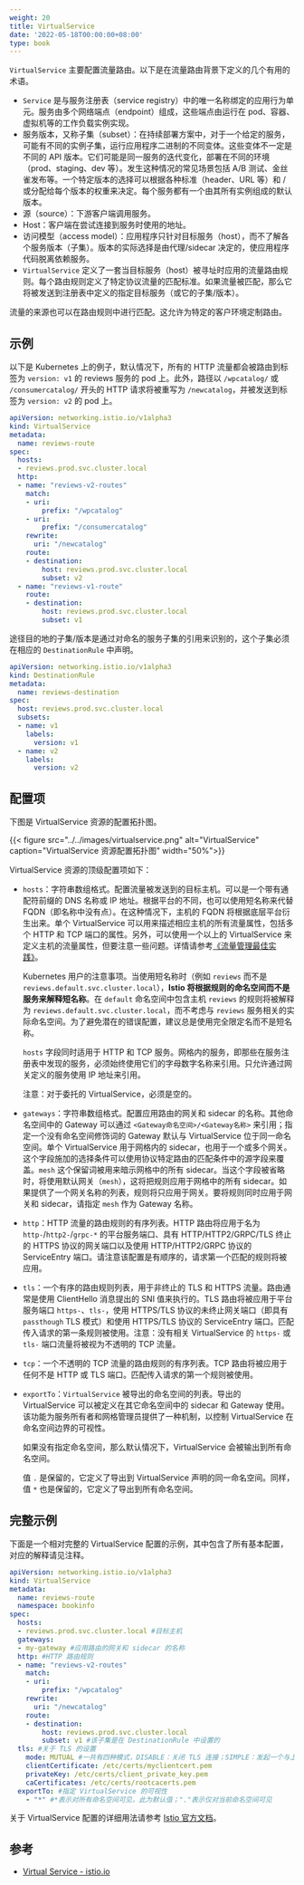 ```yaml
---
weight: 20
title: VirtualService
date: '2022-05-18T00:00:00+08:00'
type: book
---
```


`VirtualService` 主要配置流量路由。以下是在流量路由背景下定义的几个有用的术语。

- `Service` 是与服务注册表（service registry）中的唯一名称绑定的应用行为单元。服务由多个网络端点（endpoint）组成，这些端点由运行在 pod、容器、虚拟机等的工作负载实例实现。
- 服务版本，又称子集（subset）：在持续部署方案中，对于一个给定的服务，可能有不同的实例子集，运行应用程序二进制的不同变体。这些变体不一定是不同的 API 版本。它们可能是同一服务的迭代变化，部署在不同的环境（prod、staging、dev 等）。发生这种情况的常见场景包括 A/B 测试、金丝雀发布等。一个特定版本的选择可以根据各种标准（header、URL 等）和 / 或分配给每个版本的权重来决定。每个服务都有一个由其所有实例组成的默认版本。
- 源（source）：下游客户端调用服务。
- Host：客户端在尝试连接到服务时使用的地址。
- 访问模型（access model）：应用程序只针对目标服务（host），而不了解各个服务版本（子集）。版本的实际选择是由代理/sidecar 决定的，使应用程序代码脱离依赖服务。
- `VirtualService` 定义了一套当目标服务（host）被寻址时应用的流量路由规则。每个路由规则定义了特定协议流量的匹配标准。如果流量被匹配，那么它将被发送到注册表中定义的指定目标服务（或它的子集/版本）。

流量的来源也可以在路由规则中进行匹配。这允许为特定的客户环境定制路由。

## 示例

以下是 Kubernetes 上的例子，默认情况下，所有的 HTTP 流量都会被路由到标签为 `version: v1` 的 reviews 服务的 pod 上。此外，路径以 `/wpcatalog/` 或 `/consumercatalog/` 开头的 HTTP 请求将被重写为 `/newcatalog`，并被发送到标签为 `version: v2` 的 pod 上。

```yaml
apiVersion: networking.istio.io/v1alpha3
kind: VirtualService
metadata:
  name: reviews-route
spec:
  hosts:
  - reviews.prod.svc.cluster.local
  http:
  - name: "reviews-v2-routes"
    match:
    - uri:
        prefix: "/wpcatalog"
    - uri:
        prefix: "/consumercatalog"
    rewrite:
      uri: "/newcatalog"
    route:
    - destination:
        host: reviews.prod.svc.cluster.local
        subset: v2
  - name: "reviews-v1-route"
    route:
    - destination:
        host: reviews.prod.svc.cluster.local
        subset: v1
```

途径目的地的子集/版本是通过对命名的服务子集的引用来识别的，这个子集必须在相应的 `DestinationRule` 中声明。

```yaml
apiVersion: networking.istio.io/v1alpha3
kind: DestinationRule
metadata:
  name: reviews-destination
spec:
  host: reviews.prod.svc.cluster.local
  subsets:
  - name: v1
    labels:
      version: v1
  - name: v2
    labels:
      version: v2
```

## 配置项

下图是 VirtualService 资源的配置拓扑图。

{{< figure src="../../images/virtualservice.png" alt="VirtualService"  caption="VirtualService 资源配置拓扑图" width="50%">}}

VirtualService 资源的顶级配置项如下：

- `hosts`：字符串数组格式。配置流量被发送到的目标主机。可以是一个带有通配符前缀的 DNS 名称或 IP 地址。根据平台的不同，也可以使用短名称来代替 FQDN（即名称中没有点）。在这种情况下，主机的 FQDN 将根据底层平台衍生出来。单个 VirtualService 可以用来描述相应主机的所有流量属性，包括多个 HTTP 和 TCP 端口的属性。另外，可以使用一个以上的 VirtualService 来定义主机的流量属性，但要注意一些问题。详情请参考[《流量管理最佳实践》](https://istio.io/latest/docs/ops/best-practices/traffic-management/)。

  Kubernetes 用户的注意事项。当使用短名称时（例如 `reviews` 而不是 `reviews.default.svc.cluster.local`），**Istio 将根据规则的命名空间而不是服务来解释短名称**。在 `default` 命名空间中包含主机 `reviews` 的规则将被解释为 `reviews.default.svc.cluster.local`，而不考虑与 `reviews` 服务相关的实际命名空间。为了避免潜在的错误配置，建议总是使用完全限定名而不是短名称。

  `hosts` 字段同时适用于 HTTP 和 TCP 服务。网格内的服务，即那些在服务注册表中发现的服务，必须始终使用它们的字母数字名称来引用。只允许通过网关定义的服务使用 IP 地址来引用。

  注意：对于委托的 VirtualService，必须是空的。

- `gateways`：字符串数组格式。配置应用路由的网关和 sidecar 的名称。其他命名空间中的 Gateway 可以通过 `<Gateway命名空间>/<Gateway名称>` 来引用；指定一个没有命名空间修饰词的 Gateway 默认与 VirtualService 位于同一命名空间。单个 VirtualService 用于网格内的 sidecar，也用于一个或多个网关。这个字段施加的选择条件可以使用协议特定路由的匹配条件中的源字段来覆盖。`mesh` 这个保留词被用来暗示网格中的所有 sidecar。当这个字段被省略时，将使用默认网关（`mesh`），这将把规则应用于网格中的所有 sidecar。如果提供了一个网关名称的列表，规则将只应用于网关。要将规则同时应用于网关和 sidecar，请指定 `mesh` 作为 Gateway 名称。

- `http`：HTTP 流量的路由规则的有序列表。HTTP 路由将应用于名为 `http-`/`http2-`/`grpc-*` 的平台服务端口、具有 HTTP/HTTP2/GRPC/TLS 终止的 HTTPS 协议的网关端口以及使用 HTTP/HTTP2/GRPC 协议的 ServiceEntry 端口。请注意该配置是有顺序的，请求第一个匹配的规则将被应用。

- `tls`：一个有序的路由规则列表，用于非终止的 TLS 和 HTTPS 流量。路由通常是使用 ClientHello 消息提出的 SNI 值来执行的。TLS 路由将被应用于平台服务端口 `https-`、`tls-`，使用 HTTPS/TLS 协议的未终止网关端口（即具有 `passthough` TLS 模式）和使用 HTTPS/TLS 协议的 ServiceEntry 端口。匹配传入请求的第一条规则被使用。注意：没有相关 VirtualService 的 `https-` 或 `tls-` 端口流量将被视为不透明的 TCP 流量。

- `tcp`：一个不透明的 TCP 流量的路由规则的有序列表。TCP 路由将被应用于任何不是 HTTP 或 TLS 端口。匹配传入请求的第一个规则被使用。

- `exportTo`：`VirtualService` 被导出的命名空间的列表。导出的 VirtualService 可以被定义在其它命名空间中的 sidecar 和 Gateway 使用。该功能为服务所有者和网格管理员提供了一种机制，以控制 VirtualService 在命名空间边界的可视性。

  如果没有指定命名空间，那么默认情况下，VirtualService 会被输出到所有命名空间。

  值 `.` 是保留的，它定义了导出到 VirtualService 声明的同一命名空间。同样，值 `*` 也是保留的，它定义了导出到所有命名空间。

## 完整示例

下面是一个相对完整的 VirtualService 配置的示例，其中包含了所有基本配置，对应的解释请见注释。

```yaml
apiVersion: networking.istio.io/v1alpha3
kind: VirtualService
metadata:
  name: reviews-route
  namespace: bookinfo
spec:
  hosts:
  - reviews.prod.svc.cluster.local #目标主机
  gateways:
  - my-gateway #应用路由的网关和 sidecar 的名称
  http: #HTTP 路由规则
  - name: "reviews-v2-routes"
    match:
    - uri:
        prefix: "/wpcatalog"
    rewrite:
      uri: "/newcatalog"
    route:
    - destination:
        host: reviews.prod.svc.cluster.local
        subset: v1 #该子集是在 DestinationRule 中设置的
  tls: #关于 TLS 的设置
    mode: MUTUAL #一共有四种模式，DISABLE：关闭 TLS 连接；SIMPLE：发起一个与上游端点的 TLS 连接；MUTUAL：手动配置证书，通过出示客户端证书进行认证，使用双向的 TLS 确保与上游的连接；ISTIO_MUTUAL：该模式使用 Istio 自动生成的证书进行 mTLS 认证。
    clientCertificate: /etc/certs/myclientcert.pem
    privateKey: /etc/certs/client_private_key.pem
    caCertificates: /etc/certs/rootcacerts.pem
  exportTo: #指定 VirtualService 的可视性
    - "*" #*表示对所有命名空间可见，此为默认值；"."表示仅对当前命名空间可见
```

关于 VirtualService 配置的详细用法请参考 [Istio 官方文档](https://istio.io/latest/docs/reference/config/networking/virtual-service/)。

## 参考

- [Virtual Service - istio.io](https://istio.io/latest/docs/reference/config/networking/virtual-service/)